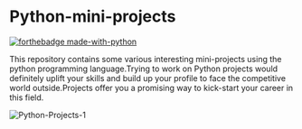 # Python-mini-projects
[![forthebadge made-with-python](http://ForTheBadge.com/images/badges/made-with-python.svg)](https://www.python.org/)

This repository contains some various interesting mini-projects using the python programming language.Trying to work on Python projects would definitely uplift your skills and build up your profile to face the competitive world outside.Projects offer you a promising way to kick-start your career in this field.

![Python-Projects-1](https://user-images.githubusercontent.com/68494604/93393532-50a21500-f890-11ea-8bf8-556eff7fb6b1.jpg)
